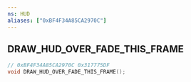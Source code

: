 ```yaml
---
ns: HUD
aliases: ["0xBF4F34A85CA2970C"]
---
```

## DRAW_HUD_OVER_FADE_THIS_FRAME

```c
// 0xBF4F34A85CA2970C 0x317775DF
void DRAW_HUD_OVER_FADE_THIS_FRAME();
```


